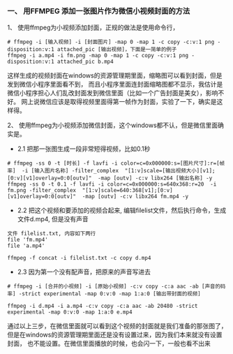 ### 一、 用FFMPEG 添加一张图片作为微信小视频封面的方法
1、 使用ffmpeg为小视频添加封面，正规的做法是使用命令行，
```
# ffmpeg -i [输入视频] -i [封面图片] -map 0 -map 1 -c copy -c:v:1 png -disposition:v:1 attached_pic [输出视频]，下面是一简单的例子
ffmpeg -i a.mp4 -i fm.png -map 0 -map 1 -c copy -c:v:1 png -disposition:v:1 attached_pic b.mp4
```
这样生成的视频封面在windows的资源管理期里面，缩略图可以看到封面，但是发到微信小程序里面看不到，
而且小程序里面连封面缩略图都不显示，我估计是微信小程序担心人们乱改封面发到微信里面（比如一个广告封面是美女），影响不好。
网上说微信应该是取得视频里面得第一帧作为封面，实验了一下，确实是这样得。

2、 使用ffmpeg为小视频添加微信封面，这个windows都不认，但是微信里面确实是。

- 2.1 把那一张图生成一段非常短得视频，比如0.1秒
```
# ffmpeg -ss 0 -t [时长] -f lavfi -i color=c=0x000000:s=[图片尺寸]:r=[帧率]  -i [输入图片名称] -filter_complex  "[1:v]scale=[输出视频大小][v1];[0:v][v1]overlay=0:0[outv]"  -map [outv] -c:v libx264 [输出名称] -y
ffmpeg -ss 0 -t 0.1 -f lavfi -i color=c=0x000000:s=640x368:r=20  -i fm.png -filter_complex  "[1:v]scale=640:368[v1];[0:v][v1]overlay=0:0[outv]"  -map [outv] -c:v libx264 fm.mp4 -y
```

- 2.2 把这个视频和要添加的视频合起来, 编辑filelist文件，然后执行命令，生成文件d.mp4, 但是没有声音
```
文件 filelist.txt, 内容如下两行
file 'fm.mp4'
file 'a.mp4'

ffmpeg -f concat -i filelist.txt -c copy d.mp4 
```
- 2.3 因为第一个没有配声音，把原来的声音写进去
```
# ffmpeg -i [合并的小视频] -i [原始小视频] -c:v copy -c:a aac -ab [声音的码率] -strict experimental -map 0:v:0 -map 1:a:0 [输出带封面的视频]

ffmpeg -i d.mp4 -i a.mp4 -c:v copy -c:a aac -ab 20480 -strict experimental -map 0:v:0 -map 1:a:0 e.mp4
```

通过以上三步，在微信里面就可以看到这个视频的封面就是我们准备的那张图了，但是在windows的资源管理期里面还是没有设置过来，因为我们本来就没有设置封面，
也不能设置。在微信里面播放的时候，也会闪一下，一般也看不出来
